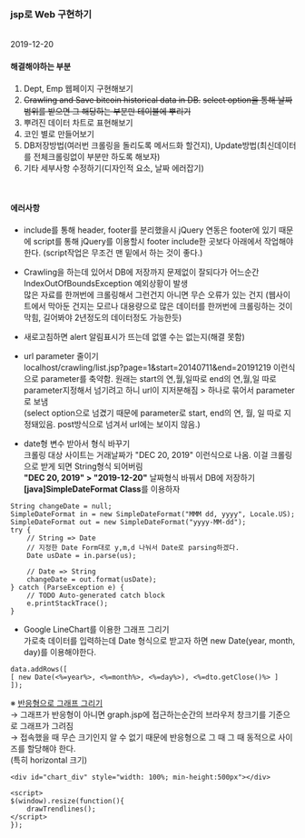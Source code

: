 ### jsp로 Web 구현하기
<br>
2019-12-20
<br>

#### 해결해야하는 부분

1. Dept, Emp 웹페이지 구현해보기
2. ~~Crawling and Save bitcoin historical data in DB.~~
~~select option을 통해 날짜 범위를 받으면 그 해당하는 부분만 테이블에 뿌리기~~    
3. 뿌려진 데이터 차트로 표현해보기  
4. 코인 별로 만들어보기  
5. DB저장방법(여러번 크롤링을 돌리도록 메서드화 할건지), Update방법(최신데이터를 전체크롤링없이 부분만 하도록 해보자)
6. 기타 세부사항 수정하기(디자인적 요소, 날짜 에러잡기)


<br>

#### 에러사항

- include를 통해 header, footer를 분리했을시 jQuery 연동은 footer에 있기 때문에
script를 통해 jQuery를 이용할시 footer include한 곳보다 아래에서 작업해야 한다. (script작업은 무조건 맨 밑에서 하는 것이 좋다.)

- Crawling을 하는데 있어서 DB에 저장까지 문제없이 잘되다가 어느순간 IndexOutOfBoundsException 예외상황이 발생  
많은 자료를 한꺼번에 크롤링해서 그런건지 아니면 무슨 오류가 있는 건지 (웹사이트에서 막아둔 건지는 모르나 대용량으로 많은 데이터를 한꺼번에 크롤링하는 것이 막힘, 길어봐야 2년정도의 데이터정도 가능한듯)  

- 새로고침하면 alert 알림표시가 뜨는데 없앨 수는 없는지(해결 못함)  

- url parameter 줄이기  
localhost/crawling/list.jsp?page=1&start=20140711&end=20191219 이런식으로 parameter를 축약함. 원래는 start의 연,월,일따로 end의 연,월,일 따로 parameter지정해서 넘기려고 하니 url이 지저분해짐 > 하나로 묶어서 parameter로 보냄  
(select option으로 넘겼기 때문에 parameter로 start, end의 연, 월, 일 따로 지정돼있음. post방식으로 넘겨서 url에는 보이지 않음.)  

- date형 변수 받아서 형식 바꾸기  
크롤링 대상 사이트는 거래날짜가 "DEC 20, 2019" 이런식으로 나옴. 이걸 크롤링으로 받게 되면 String형식 되어버림  
**"DEC 20, 2019" > "2019-12-20"** 날짜형식 바꿔서 DB에 저장하기  
**[java]SimpleDateFormat Class**를 이용하자  
```
String changeDate = null;
SimpleDateFormat in = new SimpleDateFormat("MMM dd, yyyy", Locale.US);
SimpleDateFormat out = new SimpleDateFormat("yyyy-MM-dd");
try {
	// String => Date
	// 지정한 Date Form대로 y,m,d 나눠서 Date로 parsing하겠다.
	Date usDate = in.parse(us);
			
	// Date => String
	changeDate = out.format(usDate);
} catch (ParseException e) {
	// TODO Auto-generated catch block
	e.printStackTrace();
}
```

- Google LineChart를 이용한 그래프 그리기  
가로축 데이터를 입력하는데 Date 형식으로 받고자 하면 new Date(year, month, day)를 이용해야한다.  
```
data.addRows([ 
[ new Date(<%=year%>, <%=month%>, <%=day%>), <%=dto.getClose()%> ] 
]);
```
※ [반응형으로 그래프 그리기](https://codepen.io/flopreynat/pen/BfLkA)  
→ 그래프가 반응형이 아니면 graph.jsp에 접근하는순간의 브라우저 창크기를 기준으로 그래프가 그려짐  
→ 접속했을 때 무슨 크기인지 알 수 없기 때문에 반응형으로 그 때 그 때 동적으로 사이즈를 할당해야 한다.  
(특히 horizontal 크기) 
```
<div id="chart_div" style="width: 100%; min-height:500px"></div>

<script>
$(window).resize(function(){
	drawTrendlines();
</script>
});
```


